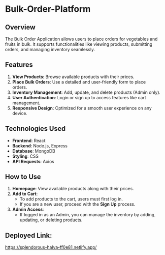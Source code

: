 # Bulk-Order-Platform

## Overview
The Bulk Order Application allows users to place orders for vegetables and fruits in bulk. It supports functionalities like viewing products, submitting orders, and managing inventory seamlessly.


## Features
1. **View Products**: Browse available products with their prices.  
2. **Place Bulk Orders**: Use a detailed and user-friendly form to place orders.  
3. **Inventory Management**: Add, update, and delete products (Admin only).  
4. **User Authentication**: Login or sign up to access features like cart management.  
5. **Responsive Design**: Optimized for a smooth user experience on any device.  



## Technologies Used
- **Frontend**: React  
- **Backend**: Node.js, Express  
- **Database**: MongoDB  
- **Styling**: CSS  
- **API Requests**: Axios  


## How to Use
1. **Homepage**: View available products along with their prices.  
2. **Add to Cart**:  
   - To add products to the cart, users must first log in.  
   - If you are a new user, proceed with the **Sign Up** process.  
3. **Admin Access**:  
   - If logged in as an Admin, you can manage the inventory by adding, updating, or deleting products.  


## Deployed Link:
https://splendorous-halva-ff0e81.netlify.app/
